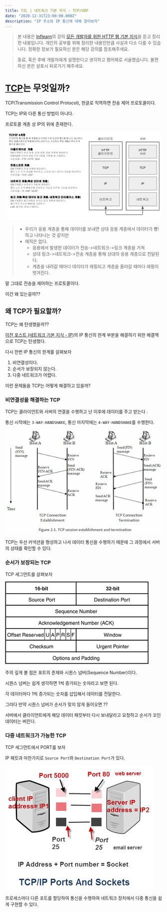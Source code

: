 ```yaml
---
title: TIL | 네트워크 기본 지식 - TCP/UDP
date: "2020-12-31T23:00:00.000Z"
description: "IP 주소와 IP 통신에 대해 알아보자"
---
```


> 본 내용은 [Inflearn](https://www.inflearn.com/)의 강의 [모든 개발자를 위한 HTTP 웹 기본 지식](https://www.inflearn.com/course/http-%EC%9B%B9-%EB%84%A4%ED%8A%B8%EC%9B%8C%ED%81%AC/dashboard)을 듣고 정리한 내용입니다.
> 개인의 공부를 위해 정리한 내용인만큼 사실과 다소 다를 수 있습니다.
> 정확한 정보가 필요하신 분은 해당 강의를 참조해주세요.

> 동료, 혹은 후배 개발자에게 설명한다고 생각하고 평어체로 서술했습니다.
> 불편하신 분은 살포시 뒤로가기 해주세요.

# [TCP](https://ko.wikipedia.org/wiki/%EC%A0%84%EC%86%A1_%EC%A0%9C%EC%96%B4_%ED%94%84%EB%A1%9C%ED%86%A0%EC%BD%9C)는 무엇일까?

TCP(Transmission Control Protocol), 한글로 직역하면 전송 제어 프로토콜이다.

TCP는 IP와 다른 통신 방법이 아니다.

프로토콜 계층 상 IP의 위에 존재한다.

![picture 13](../../images/20201231_TCP/2329-7112fe491b624dd6c1c2e4f2ba79e81c48faf3359a19a5943a0dcabfb05a8047.png)

> - 우리가 응용 계층을 통해 데이터를 보내면 상대 응용 계층에서 데이터가 뿅! 하고 나타나는 것 같지만
> - 매직은 없다.
>   - 응용에서 발생한 데이터가 전송->네트워크->링크 계층을 거쳐
>   - 상대 링크->네트워크->전송 계층을 통해 상대의 응용 계층으로 전달된다.
>   - 계층을 내려갈 때마다 데이터가 래핑되고 계층을 올라갈 때마다 래핑이 벗겨진다.

말 그대로 전송을 제어하는 프로토콜이다.

이건 왜 있는걸까??

## 왜 TCP가 필요할까?

TCP는 왜 탄생했을까??

[이전 포스트 (네트워크 기본 지식 - IP)](https://cckn.netlify.app/theory/network/ip/)의 IP 통신의 한계 부분을 해결하기 위한 해결책으로 TCP는 탄생했다.

다시 한번 IP 통신의 한계를 살펴보자

1. 비연결성이다.
2. 순서가 보장되지 않는다.
3. 다중 네트워크가 어렵다.

이런 문제들을 TCP는 어떻게 해결하고 있을까?

### 비연결성을 해결하는 TCP

TCP는 클라이언트와 서버의 연결을 수행하고 난 이후에 데이터를 주고 받는다 .

통신 시작에는 `3-WAY-HANDSHAKE`,
통신 마지막에는 `4-WAY-HANDSHAKE`를 수행한다.

![picture 12](../../images/20201231_TCP/23-28.png)

TCP는 우선 커넥션을 형성하고 나서 데이터 통신을 수행하기 때문에 그 과정에서 서버의 상태를 확인할 수 있다.

### 순서가 보장되는 TCP

TCP 세그먼트를 살펴보자

![picture 14](../../images/20201231_TCP/2337-b7ce39dc65bf8df13ea8e3bbc4a0161e2b378d3bed676c15f6e99732392e557f.png)

주의 깊게 볼 점은 포트의 존재와 시퀀스 넘버(Sequence Number)이다.

시퀀스 넘버는 쉽게 생각하면 1씩 증가되는 숫자라고 보면 된다.

각 데이터마다 1씩 증가되는 숫자를 삽입해서 데이터를 전달한다.

그러다 만약 시퀀스 넘버가 순서가 맞지 않게 들어오면 ??

서버에서 클라이언트에게 해당 데이터 패킷부터 다시 보내달라고 요청하고 순서가 꼬인 데이터는 버린다.

### 다중 네트워크가 가능한 TCP

TCP 세그먼트에서 PORT를 보자

IP 패킷과 마찬가지로 `Source Port`와 `Destination Port`가 있다.

![picture 15](../../images/20201231_TCP/1609425916267_cc65bcfdf3d1e47cd8907fbd484d87cb0c7ba4a9c604a9f5f8c365b84570b5d2.png)

프로세스마다 다른 포트를 할당하여 통신을 수행하여 네트워크 장치에서 다중 통신을 쉽게 구현할 수 있다.
